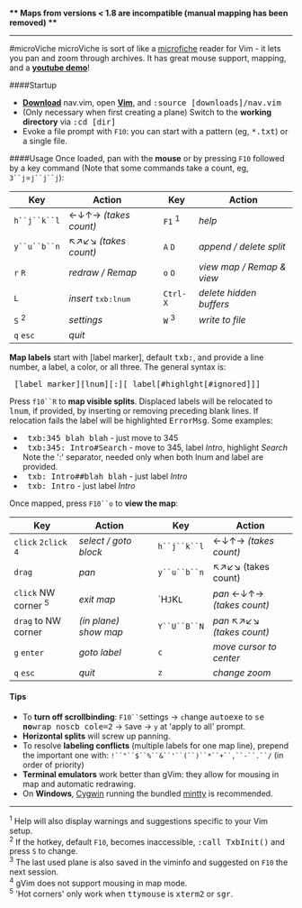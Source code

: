 **\*\* Maps from versions < 1.8 are incompatible (manual mapping has been removed) \*\***

---
#microViche
microViche is sort of like a [microfiche](http://www.wisegeek.org/what-is-microfiche.htm) reader for Vim - it lets you pan and zoom through archives. It has great mouse support, mapping, and a **[youtube demo](http://www.youtube.com/watch?v=xkED6Mv_4bc)**!

####Startup
- **[Download](https://raw.github.com/q335r49/textabyss/master/nav.vim)** nav.vim, open **[Vim](http://www.vim.org)**, and <samp>:source [downloads]/nav.vim</samp>
- (Only necessary when first creating a plane) Switch to the **working directory** via <samp>:cd [dir]</samp> 
- Evoke a file prompt with `F10`: you can start with a pattern (eg, <samp>*.txt</samp>) or a single file.

####Usage
Once loaded, pan with the **mouse** or by pressing `F10` followed by a key command (Note that some commands take a count, eg, `3``j`=`j``j``j`):

Key | Action | | Key | Action
----- | ----- | --- | --- | ---
`h``j``k``l`| ←↓↑→ *(takes count)* | | `F1` <sup>1</sup> | *help*
`y``u``b``n` | ↖↗↙↘ *(takes count)* ||`A` `D` |*append / delete split*
`r` `R` | *redraw / Remap* | |`o` `O` | *view map / Remap & view*
`L` | *insert* <samp>txb:lnum</samp> ||`Ctrl-X`| *delete hidden buffers*
`S` <sup>2</sup> | *settings* | |`W` <sup>3</sup>| *write to file*
`q` `esc` | *quit*| | 

**Map labels** start with [label marker], default <samp>txb:</samp>, and provide a line number, a label, a color, or all three. The general syntax is:

<samp>&nbsp;[label marker][lnum][:][ label[#highlght[#ignored]]]</samp>

Press `f10``R` to **map visible splits**. Displaced labels will be relocated to <samp>lnum</samp>, if provided, by inserting or removing preceding blank lines. If relocation fails the label will be highlighted <samp>ErrorMsg</samp>. Some examples:
- <samp>&nbsp;txb:345 blah blah</samp> - just move to 345
- <samp>&nbsp;txb:345: Intro#Search</samp> - move to 345, label *Intro*, highlight *Search*  
Note the ':' separator, needed only when both lnum and label are provided.  
- <samp>&nbsp;txb: Intro##blah blah</samp> - just label *Intro*
- <samp>&nbsp;txb: Intro</samp> - just label *Intro*

Once mapped, press `F10``o` to **view the map**:

Key | Action | | Key | Action
--- | --- | --- | --- | ---
`click`  `2click` <sup>4</sup>|*select / goto block*||`h``j``k``l`|←↓↑→ *(takes count)*
`drag` | *pan* || `y``u``b``n` |↖↗↙↘ (takes count)
`click` NW corner <sup>5</sup>|*exit map*||`H``J``K``L`` |*pan* ←↓↑→ *(takes count)*
`drag` to NW corner | *(in plane) show map* ||`Y``U``B``N` |*pan* ↖↗↙↘ *(takes count)*
`g` `enter`| *goto label*|| `c` |*move cursor to center*
`q` `esc`|*quit* || `z` |*change zoom*

#### Tips
- To **turn off scrollbinding**: `F10``S`ettings → `c`hange <samp>autoexe</samp> to <samp>se </samp>**<samp>no</samp>**<samp>wrap noscb cole=2</samp> → `S`ave → `y` at 'apply to all' prompt.  
- **Horizontal splits** will screw up panning.  
- To resolve **labeling conflicts** (multiple labels for one map line), prepend the important one with: `!``"``$``%``&``'``(``)``*``+``,``-``.``/` (in order of priority)
- **Terminal emulators** work better than gVim: they allow for mousing in map and automatic redrawing.
- On **Windows**, [Cygwin](http://www.cygwin.com/) running the bundled [mintty](https://code.google.com/p/mintty/) is recommended.

----
<sup>1</sup> Help will also display warnings and suggestions specific to your Vim setup.  
<sup>2</sup> If the hotkey, default `F10`, becomes inaccessible, <samp>:call TxbInit()</samp> and press `S` to change.  
<sup>3</sup> The last used plane is also saved in the viminfo and suggested on `F10` the next session.  
<sup>4</sup> gVim does not support mousing in map mode.  
<sup>5</sup> 'Hot corners' only work when <samp>ttymouse</samp> is <samp>xterm2</samp> or <samp>sgr</samp>.
